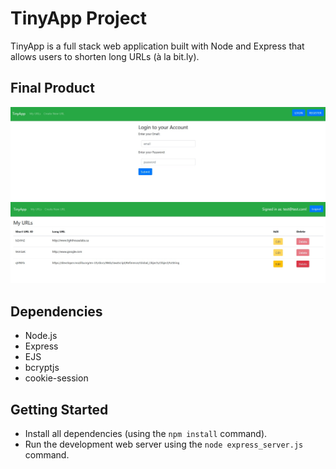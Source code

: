 # TinyApp Project

TinyApp is a full stack web application built with Node and Express that allows users to shorten long URLs (à la bit.ly).

## Final Product

!["Screenshot of the login page"](https://github.com/UltraFerous/tinyapp-/blob/master/docs/urlLoginPage.jpg)
!["Screenshot of the main page"](https://github.com/UltraFerous/tinyapp-/blob/master/docs/urlMainPage.jpg)

## Dependencies

- Node.js
- Express
- EJS
- bcryptjs
- cookie-session

## Getting Started

- Install all dependencies (using the `npm install` command).
- Run the development web server using the `node express_server.js` command.